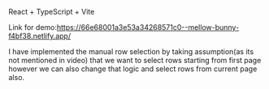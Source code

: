 React + TypeScript + Vite

Link for demo:https://66e68001a3e53a34268571c0--mellow-bunny-f4bf38.netlify.app/

I have implemented the manual row selection by taking assumption(as its not mentioned in video) that we want to select rows starting from first page however we can also change that logic and select rows from current page also. 